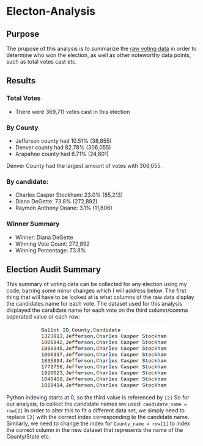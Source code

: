 # Electon-Analysis
## Purpose
The prupose of this analysis is to summarize the [raw voting data](https://github.com/sd2wiebe/Electon-Analysis/tree/main/Resources) in order to determine who won the election, as well as other noteworthy data points, such as total votes cast etc.

## Results
### Total Votes
- There were 369,711 votes cast in this election
### By County
- Jefferson county had 10.51% (38,855)
- Denver county had 82.78% (306,055)
- Arapahoe county had 6.71% (24,801)

Denver County had the largest amount of votes with 306,055.
### By candidate:
- Charles Casper Stockham: 23.0% (85,213)
- Diana DeGette: 73.8% (272,892)
- Raymon Anthony Doane: 3.1% (11,606)
### Winner Summary
- Winner: Diana DeGette
- Winning Vote Count: 272,892
- Winning Percentage: 73.8%

## Election Audit Summary
This summary of voting data can be collected for any election using my code, barring some minor changes which I will address below.
The first thing that will have to be looked at is what columns of the raw data display the candidates name for each vote. The dataset used for this analysis displayed the candidate name for each vote on the third column/comma seperated value or each row:
<p align="center"

![alttext](https://github.com/sd2wiebe/Electon-Analysis/blob/main/Resources/columns.png)

</p>

Python indexing starts at 0, so the third value is referenced by ```[2]```
So for our analysis, to collect the candidate names we used:
```candidate_name = row[2]```
In order to alter this to fit a different data set, we simply need to replace ```[2]``` with the correct index corresponding to the candidate name.
Similarly, we need to change the index for ```County_name = row[1]``` to index the correct column in the new dataset that represents the name of the County/State etc.

